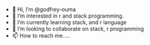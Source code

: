 - 👋 Hi, I’m @godfrey-ouma
- 👀 I’m interested in r and stack programming.
- 🌱 I’m currently learning stack, and r language
- 💞️ I’m looking to collaborate on stack, r programming
- 📫 How to reach me.....

<!---
godfrey-godson/godfrey-godson is a ✨ special ✨ repository because its `README.md` (this file) appears on your GitHub profile.
You can click the Preview link to take a look at your changes.
--->
